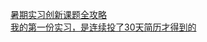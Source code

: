   
[暑期实习创新课题全攻略](http://www.dianyue.me/archives/264/xrnzk4c3x1r9zuek/)  
[我的第一份实习，是连续投了30天简历才得到的](http://www.dianyue.me/archives/757/f8egy893hsso44hf/)